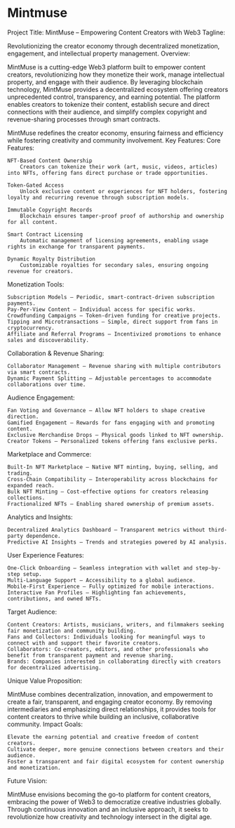 # Mintmuse
 
Project Title: MintMuse – Empowering Content Creators with Web3
Tagline:

Revolutionizing the creator economy through decentralized monetization, engagement, and intellectual property management.
Overview:

MintMuse is a cutting-edge Web3 platform built to empower content creators, revolutionizing how they monetize their work, manage intellectual property, and engage with their audience. By leveraging blockchain technology, MintMuse provides a decentralized ecosystem offering creators unprecedented control, transparency, and earning potential. The platform enables creators to tokenize their content, establish secure and direct connections with their audience, and simplify complex copyright and revenue-sharing processes through smart contracts.

MintMuse redefines the creator economy, ensuring fairness and efficiency while fostering creativity and community involvement.
Key Features:
Core Features:

    NFT-Based Content Ownership
        Creators can tokenize their work (art, music, videos, articles) into NFTs, offering fans direct purchase or trade opportunities.

    Token-Gated Access
        Unlock exclusive content or experiences for NFT holders, fostering loyalty and recurring revenue through subscription models.

    Immutable Copyright Records
        Blockchain ensures tamper-proof proof of authorship and ownership for all content.

    Smart Contract Licensing
        Automatic management of licensing agreements, enabling usage rights in exchange for transparent payments.

    Dynamic Royalty Distribution
        Customizable royalties for secondary sales, ensuring ongoing revenue for creators.

Monetization Tools:

    Subscription Models – Periodic, smart-contract-driven subscription payments.
    Pay-Per-View Content – Individual access for specific works.
    Crowdfunding Campaigns – Token-driven funding for creative projects.
    Tipping and Microtransactions – Simple, direct support from fans in cryptocurrency.
    Affiliate and Referral Programs – Incentivized promotions to enhance sales and discoverability.

Collaboration & Revenue Sharing:

    Collaborator Management – Revenue sharing with multiple contributors via smart contracts.
    Dynamic Payment Splitting – Adjustable percentages to accommodate collaborations over time.

Audience Engagement:

    Fan Voting and Governance – Allow NFT holders to shape creative direction.
    Gamified Engagement – Rewards for fans engaging with and promoting content.
    Exclusive Merchandise Drops – Physical goods linked to NFT ownership.
    Creator Tokens – Personalized tokens offering fans exclusive perks.

Marketplace and Commerce:

    Built-In NFT Marketplace – Native NFT minting, buying, selling, and trading.
    Cross-Chain Compatibility – Interoperability across blockchains for expanded reach.
    Bulk NFT Minting – Cost-effective options for creators releasing collections.
    Fractionalized NFTs – Enabling shared ownership of premium assets.

Analytics and Insights:

    Decentralized Analytics Dashboard – Transparent metrics without third-party dependence.
    Predictive AI Insights – Trends and strategies powered by AI analysis.

User Experience Features:

    One-Click Onboarding – Seamless integration with wallet and step-by-step setup.
    Multi-Language Support – Accessibility to a global audience.
    Mobile-First Experience – Fully optimized for mobile interactions.
    Interactive Fan Profiles – Highlighting fan achievements, contributions, and owned NFTs.

Target Audience:

    Content Creators: Artists, musicians, writers, and filmmakers seeking fair monetization and community building.
    Fans and Collectors: Individuals looking for meaningful ways to connect with and support their favorite creators.
    Collaborators: Co-creators, editors, and other professionals who benefit from transparent payment and revenue sharing.
    Brands: Companies interested in collaborating directly with creators for decentralized advertising.

Unique Value Proposition:

MintMuse combines decentralization, innovation, and empowerment to create a fair, transparent, and engaging creator economy. By removing intermediaries and emphasizing direct relationships, it provides tools for content creators to thrive while building an inclusive, collaborative community.
Impact Goals:

    Elevate the earning potential and creative freedom of content creators.
    Cultivate deeper, more genuine connections between creators and their audience.
    Foster a transparent and fair digital ecosystem for content ownership and monetization.

Future Vision:

MintMuse envisions becoming the go-to platform for content creators, embracing the power of Web3 to democratize creative industries globally. Through continuous innovation and an inclusive approach, it seeks to revolutionize how creativity and technology intersect in the digital age.


